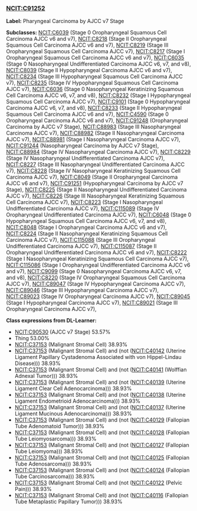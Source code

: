 
### [NCIT:C91252](http://purl.obolibrary.org/obo/NCIT_C91252)
**Label:** Pharyngeal Carcinoma by AJCC v7 Stage

**Subclasses:** [NCIT:C6039](http://purl.obolibrary.org/obo/NCIT_C6039) (Stage 0 Oropharyngeal Squamous Cell Carcinoma AJCC v6 and v7), [NCIT:C8218](http://purl.obolibrary.org/obo/NCIT_C8218) (Stage II Oropharyngeal Squamous Cell Carcinoma AJCC v6 and v7), [NCIT:C8219](http://purl.obolibrary.org/obo/NCIT_C8219) (Stage III Oropharyngeal Squamous Cell Carcinoma AJCC v7), [NCIT:C8217](http://purl.obolibrary.org/obo/NCIT_C8217) (Stage I Oropharyngeal Squamous Cell Carcinoma AJCC v6 and v7), [NCIT:C6035](http://purl.obolibrary.org/obo/NCIT_C6035) (Stage 0 Nasopharyngeal Undifferentiated Carcinoma AJCC v6, v7, and v8), [NCIT:C8039](http://purl.obolibrary.org/obo/NCIT_C8039) (Stage II Hypopharyngeal Carcinoma AJCC v6 and v7), [NCIT:C8234](http://purl.obolibrary.org/obo/NCIT_C8234) (Stage III Hypopharyngeal Squamous Cell Carcinoma AJCC v7), [NCIT:C8235](http://purl.obolibrary.org/obo/NCIT_C8235) (Stage IV Hypopharyngeal Squamous Cell Carcinoma AJCC v7), [NCIT:C6036](http://purl.obolibrary.org/obo/NCIT_C6036) (Stage 0 Nasopharyngeal Keratinizing Squamous Cell Carcinoma AJCC v6, v7, and v8), [NCIT:C8232](http://purl.obolibrary.org/obo/NCIT_C8232) (Stage I Hypopharyngeal Squamous Cell Carcinoma AJCC v7), [NCIT:C9101](http://purl.obolibrary.org/obo/NCIT_C9101) (Stage 0 Hypopharyngeal Carcinoma AJCC v6, v7, and v8), [NCIT:C8233](http://purl.obolibrary.org/obo/NCIT_C8233) (Stage II Hypopharyngeal Squamous Cell Carcinoma AJCC v6 and v7), [NCIT:C4590](http://purl.obolibrary.org/obo/NCIT_C4590) (Stage 0 Oropharyngeal Carcinoma AJCC v6 and v7), [NCIT:C91248](http://purl.obolibrary.org/obo/NCIT_C91248) (Oropharyngeal Carcinoma by AJCC v7 Stage), [NCIT:C88983](http://purl.obolibrary.org/obo/NCIT_C88983) (Stage III Nasopharyngeal Carcinoma AJCC v7), [NCIT:C88982](http://purl.obolibrary.org/obo/NCIT_C88982) (Stage II Nasopharyngeal Carcinoma AJCC v7), [NCIT:C88981](http://purl.obolibrary.org/obo/NCIT_C88981) (Stage I Nasopharyngeal Carcinoma AJCC v7), [NCIT:C91244](http://purl.obolibrary.org/obo/NCIT_C91244) (Nasopharyngeal Carcinoma by AJCC v7 Stage), [NCIT:C88984](http://purl.obolibrary.org/obo/NCIT_C88984) (Stage IV Nasopharyngeal Carcinoma AJCC v7), [NCIT:C8229](http://purl.obolibrary.org/obo/NCIT_C8229) (Stage IV Nasopharyngeal Undifferentiated Carcinoma AJCC v7), [NCIT:C8227](http://purl.obolibrary.org/obo/NCIT_C8227) (Stage III Nasopharyngeal Undifferentiated Carcinoma AJCC v7), [NCIT:C8228](http://purl.obolibrary.org/obo/NCIT_C8228) (Stage IV Nasopharyngeal Keratinizing Squamous Cell Carcinoma AJCC v7), [NCIT:C8049](http://purl.obolibrary.org/obo/NCIT_C8049) (Stage II Oropharyngeal Carcinoma AJCC v6 and v7), [NCIT:C91251](http://purl.obolibrary.org/obo/NCIT_C91251) (Hypopharyngeal Carcinoma by AJCC v7 Stage), [NCIT:C8225](http://purl.obolibrary.org/obo/NCIT_C8225) (Stage II Nasopharyngeal Undifferentiated Carcinoma AJCC v7), [NCIT:C8226](http://purl.obolibrary.org/obo/NCIT_C8226) (Stage III Nasopharyngeal Keratinizing Squamous Cell Carcinoma AJCC v7), [NCIT:C8223](http://purl.obolibrary.org/obo/NCIT_C8223) (Stage I Nasopharyngeal Undifferentiated Carcinoma AJCC v7), [NCIT:C115089](http://purl.obolibrary.org/obo/NCIT_C115089) (Stage IV Oropharyngeal Undifferentiated Carcinoma AJCC v7), [NCIT:C6048](http://purl.obolibrary.org/obo/NCIT_C6048) (Stage 0 Hypopharyngeal Squamous Cell Carcinoma AJCC v6, v7, and v8), [NCIT:C8048](http://purl.obolibrary.org/obo/NCIT_C8048) (Stage I Oropharyngeal Carcinoma AJCC v6 and v7), [NCIT:C8224](http://purl.obolibrary.org/obo/NCIT_C8224) (Stage II Nasopharyngeal Keratinizing Squamous Cell Carcinoma AJCC v7), [NCIT:C115088](http://purl.obolibrary.org/obo/NCIT_C115088) (Stage III Oropharyngeal Undifferentiated Carcinoma AJCC v7), [NCIT:C115087](http://purl.obolibrary.org/obo/NCIT_C115087) (Stage II Oropharyngeal Undifferentiated Carcinoma AJCC v6 and v7), [NCIT:C8222](http://purl.obolibrary.org/obo/NCIT_C8222) (Stage I Nasopharyngeal Keratinizing Squamous Cell Carcinoma AJCC v7), [NCIT:C115086](http://purl.obolibrary.org/obo/NCIT_C115086) (Stage I Oropharyngeal Undifferentiated Carcinoma AJCC v6 and v7), [NCIT:C9099](http://purl.obolibrary.org/obo/NCIT_C9099) (Stage 0 Nasopharyngeal Carcinoma AJCC v6, v7, and v8), [NCIT:C8220](http://purl.obolibrary.org/obo/NCIT_C8220) (Stage IV Oropharyngeal Squamous Cell Carcinoma AJCC v7), [NCIT:C89047](http://purl.obolibrary.org/obo/NCIT_C89047) (Stage IV Hypopharyngeal Carcinoma AJCC v7), [NCIT:C89046](http://purl.obolibrary.org/obo/NCIT_C89046) (Stage III Hypopharyngeal Carcinoma AJCC v7), [NCIT:C89023](http://purl.obolibrary.org/obo/NCIT_C89023) (Stage IV Oropharyngeal Carcinoma AJCC v7), [NCIT:C89045](http://purl.obolibrary.org/obo/NCIT_C89045) (Stage I Hypopharyngeal Carcinoma AJCC v7), [NCIT:C89021](http://purl.obolibrary.org/obo/NCIT_C89021) (Stage III Oropharyngeal Carcinoma AJCC v7), 

**Class expressions from DL-Learner:**

- [NCIT:C90530](http://purl.obolibrary.org/obo/NCIT_C90530) (AJCC v7 Stage) 53.57%
- Thing 53.00%
- [NCIT:C37153](http://purl.obolibrary.org/obo/NCIT_C37153) (Malignant Stromal Cell) 38.93%
- [NCIT:C37153](http://purl.obolibrary.org/obo/NCIT_C37153) (Malignant Stromal Cell) and (not ([NCIT:C40142](http://purl.obolibrary.org/obo/NCIT_C40142) (Uterine Ligament Papillary Cystadenoma Associated with von Hippel-Lindau Disease))) 38.93%
- [NCIT:C37153](http://purl.obolibrary.org/obo/NCIT_C37153) (Malignant Stromal Cell) and (not ([NCIT:C40141](http://purl.obolibrary.org/obo/NCIT_C40141) (Wolffian Adnexal Tumor))) 38.93%
- [NCIT:C37153](http://purl.obolibrary.org/obo/NCIT_C37153) (Malignant Stromal Cell) and (not ([NCIT:C40139](http://purl.obolibrary.org/obo/NCIT_C40139) (Uterine Ligament Clear Cell Adenocarcinoma))) 38.93%
- [NCIT:C37153](http://purl.obolibrary.org/obo/NCIT_C37153) (Malignant Stromal Cell) and (not ([NCIT:C40138](http://purl.obolibrary.org/obo/NCIT_C40138) (Uterine Ligament Endometrioid Adenocarcinoma))) 38.93%
- [NCIT:C37153](http://purl.obolibrary.org/obo/NCIT_C37153) (Malignant Stromal Cell) and (not ([NCIT:C40137](http://purl.obolibrary.org/obo/NCIT_C40137) (Uterine Ligament Mucinous Adenocarcinoma))) 38.93%
- [NCIT:C37153](http://purl.obolibrary.org/obo/NCIT_C37153) (Malignant Stromal Cell) and (not ([NCIT:C40129](http://purl.obolibrary.org/obo/NCIT_C40129) (Fallopian Tube Adenomatoid Tumor))) 38.93%
- [NCIT:C37153](http://purl.obolibrary.org/obo/NCIT_C37153) (Malignant Stromal Cell) and (not ([NCIT:C40128](http://purl.obolibrary.org/obo/NCIT_C40128) (Fallopian Tube Leiomyosarcoma))) 38.93%
- [NCIT:C37153](http://purl.obolibrary.org/obo/NCIT_C37153) (Malignant Stromal Cell) and (not ([NCIT:C40127](http://purl.obolibrary.org/obo/NCIT_C40127) (Fallopian Tube Leiomyoma))) 38.93%
- [NCIT:C37153](http://purl.obolibrary.org/obo/NCIT_C37153) (Malignant Stromal Cell) and (not ([NCIT:C40125](http://purl.obolibrary.org/obo/NCIT_C40125) (Fallopian Tube Adenosarcoma))) 38.93%
- [NCIT:C37153](http://purl.obolibrary.org/obo/NCIT_C37153) (Malignant Stromal Cell) and (not ([NCIT:C40124](http://purl.obolibrary.org/obo/NCIT_C40124) (Fallopian Tube Carcinosarcoma))) 38.93%
- [NCIT:C37153](http://purl.obolibrary.org/obo/NCIT_C37153) (Malignant Stromal Cell) and (not ([NCIT:C40122](http://purl.obolibrary.org/obo/NCIT_C40122) (Pelvic Pain))) 38.93%
- [NCIT:C37153](http://purl.obolibrary.org/obo/NCIT_C37153) (Malignant Stromal Cell) and (not ([NCIT:C40116](http://purl.obolibrary.org/obo/NCIT_C40116) (Fallopian Tube Metaplastic Papillary Tumor))) 38.93%


